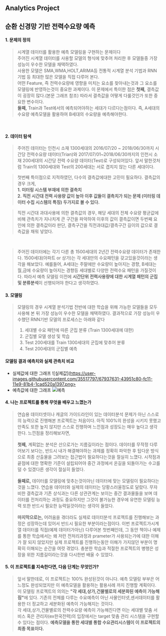 ## Analytics Project <br>

## 순환 신경망 기반 전력수요량 예측 <br>

#### 1. 문제의 정의

> 시계열 데이터를 활용한 예측 모델링을 구현하는 문제이다 <br>
> 주어진 시계열 데이터를 사용할 모델의 형식에 맞추어 처리한 후 모델들중 가장 성능이 우수한 모델을 채택하였다. <br>
> 사용한 모델은 SMA,WMA,HOLT,ARIMA등 전통적 시계열 분석 기법과 RNN 기법 등 최대한 많은 모델을 직접 다루어 본다. <br>
> 어떤 Feature, 즉 전력수요량에 영향을 미치는 요소를 찾아내는것과 그 요소를 모델링에 반영하는것이 중요한 과제이다.
> 이 문제에서 특이한 점은 <b>첫째,</b> 결측값이 굉장히 많다.(본문 그래프 참조) 따라서 결측값을 어떻게 다룰것인가 또한 중요한 변수이다. <br> <b>둘째,</b> Train과 Test에서의 예측되어야하는 세대가 다르다는점이다. 즉, A세대의 수요량 예측모델을 활용하여 B세대의 수요량을 예측해야한다.

<br>

#### 2. 데이터 탐색

>  주어진 데이터는 인천시 소재 1300세대의 2016/07/20 ~ 2018/06/30까지 시간당 전력수요량 데이터(Trian)와 2017/07/01~2018/06/30까지의 인천시 소재 200세대의 시간당 전력 수요량 데이터(Test)로 구성되어있다. 앞서 말한것처럼 Train의 1300세대와 Test의 200세대는 서로 겹치지 않는 다른 세대이다.

> 첫번째 특이점으로 지적하였던, 다수의 결측값에대한 고민이 필요하다. 결측값의 경우 크게, <br>
>  <b> 1. 미터링 시스템 부재에 의한 결측치 </b> <br>
>  <b> 2. 직전 시간대 전력 사용량 값이 높아 이후 값들이 결측치가 되는 문제 (미터링 데이터 수집 시스템의 특징) 두가지로 볼 수 있다.</b> <br>

>직전 시간대 과대사용에 의한 결측값의 경우, 해당 세대의 전체 수요량 평균값에 비해 관측치가 지나치게 큰 구간을 파악하여 이후의 값이 결측값이면 두번째 요인에 의한 결측값이라 판단, 결측구간을 직전과대값/결측구간 길이의 값으로 결측값을 채워 넣었다.
<br>

> 주어진 데이터에는 각기 다른 총 1500세대의 2년간 전력수요량 데이터가 존재한다. 1500세대(아파트 or 상가)는 각 세대만의 수요패턴을 갖고있을것이라는 생각을 해보았다. 예를들어, A세대는 주말에만 수요량이 높아지는 경향, B세대는 월,금에 수요량이 높아지는 경향등 세대별로 다양한 전력수요 패턴을 가질것이다. 따라서 예측 모델링 이전에 <b> 시간단위 전력사용량에 대한 시계열 패턴의 군집 및 분류분석</b>이 선행되어야 한다고 생각하였다.


#### 3. 모델링

> 모델링의 경우 시계열 분석기법 전반에 대한 학습을 위해 가능한 모델들을 모두 사용해 본 뒤 가장 성능이 우수한 모델을 채택하였다.
> 결과적으로 가장 성능이 우수했던 RNN기반 모델의 프로세스는 아래와 같다
> 1. 세대별 수요 패턴에 따른 군집 분류 (Train 1300세대에 대한)
> 2. 군집별 모델 생성 및 학습
> 3. Test 200세대를 Train 1300세대의 군집에 맞추어 분류
> 4. Test 200세대의 군집별 예측

#### 모델링 결과 예측치와 실제 관측치 비교
* 실제값에 대한 그래프
![실제값](https://user-images.githubusercontent.com/35517797/67937631-43951c80-fc11-11e9-81b4-1cad520a1397.png> 
* 예측값에 대한 그래프 
![예측](https://user-images.githubusercontent.com/35517797/67937638-47c13a00-fc11-11e9-8bc4-99982481a400.png)

#### 4. 나는 프로젝트를 통해 무엇을 배우고 느꼈는가
> 연습용 데이터셋이나 캐글의 가이드라인이 있는 데이터분석 문제가 아닌 스스로의 능력으로 진행해본 프로젝트는 처음이다. 아직 100%의 완성을 시키지 못했고 만족도 또한 높지 않지만 스스로 진행하며 느낀점과 성장도는 매우 높다고 생각한다. 느낀점을 정리해보자면, <br><br>
> <b>첫째,</b> 계획없는 분석은 산으로가는 지름길이라는 점이다. 데이터를 무작정 다루어보기 보다는, 반드시 내가 해결해야하는 과제를 정확히 파악한 후 탑다운 방식으로 최종 산출물을 그려보는 접근법이 필요하다는것을 절실히 느꼈다. 시작점과 끝점에 대한 명확한 기준이 설립되어야 중간 과정에서 온길을 되돌아가는 수고를 덜 수 있겠다른 생각이 절실히 들었다. <br><br>
> <b>둘째로,</b> 데이터를 모델링에 맞추는것이아닌 데이터에 맞는 모델링이 필요하다는것을 느꼈다. 연습용 데이터와 실제의 데이터는 당황스러울정도로 달랐다. 무자비한 결측값과 기존 상식과는 다른 상관관계는 보이는 중간 결과물들을 보며 데이터를 전처리하는 과정도 중요하지만 그것이 불가능한 경우에 유연한 모델링 능력 또한 반드시 필요한 능력일것이라는 생각이 들었다. <br><br>
> <b>마지막으로는,</b> 어려움을 겪더라도 실제로 데이터분석 프로젝트를 진행해보는 과정은 성장하는데 있어서 반드시 필요한 부분이라는점이다. 이번 프로젝트가시계열 데이터를 직접(예제 데이터가아닌) 다루어본 첫번째인데, 그 동안 책이나 예제를 통한 학습에서는 왜 저런 전처리과정과 prameter가 사용되는가에 대한 이해가 잘 되지 않았지만 실제 프로젝트를 진행하는동안 이해가 가지않던 부분이 명확히 이해되는 순간을 여럿 겪었다. 충분한 학습과 적절한 프로젝트의 병행은 성장을 위한 지름길이라는것을 다시한번 배울 수 있었다.


#### 5. 이 프로젝트를 지속한다면, 다음 단계는 무엇인가?
> 앞서 말한데로, 이 프로젝트는 100% 완성된것이 아니다. 예측 모델링 부부은 어느정도 완성되었지만 이 예측모델을 활용하는 활용사례 까지 진행할 계획이다. 이 모델링 프로젝트의 의의는 <b>"각 세대,상가,건물별로의 세분화된 예측이 가능해짐"</b>에 있다. 기존의 전체를 다루는 수요예측이 아닌 사물인터넷,센서데이터를 활용한 더 정교하고 세분화된 예측이 가능해지는 것이다. <br>
> 각 세대,상가,건물별로의 전력수요량 예측이 가능해진다면 이는 세대별 맞춤 서비스 혹은 관리자(ex한국전력)의 입장에서는 target 맞춤 관리 시스템을 구현할 수 있다는 점이다. <b>예측모델을 통한 세대별 통합 수요관리시스템이 이 프로젝트의 최종 목표이다.</b>
